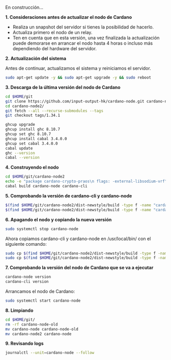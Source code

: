 En construcción...

**1. Consideraciones antes de actualizar el nodo de Cardano**  
- Realiza un snapshot del servidor si tienes la posibilidad de hacerlo.  
- Actualiza primero el nodo de un relay.
- Ten en cuenta que en esta versión, una vez finalizada la actualización puede demorarse en arrancar el nodo hasta 4 horas o incluso más dependiendo del hardware del servidor.

**2. Actualización del sistema**  
  
Antes de continuar, actualizamos el sistema y reiniciamos el servidor.  
```bash
sudo apt-get update -y && sudo apt-get upgrade -y && sudo reboot
```  
**3. Descarga de la última versión del nodo de Cardano**  
```bash
cd $HOME/git
git clone https://github.com/input-output-hk/cardano-node.git cardano-node2
cd cardano-node2/
git fetch --all --recurse-submodules --tags
git checkout tags/1.34.1
```  
```bash
ghcup upgrade
ghcup install ghc 8.10.7
ghcup set ghc 8.10.7
ghcup install cabal 3.4.0.0
ghcup set cabal 3.4.0.0
cabal update
ghc --version
cabal --version
```  
**4. Construyendo el nodo**  
```bash
cd $HOME/git/cardano-node2
echo -e "package cardano-crypto-praos\n flags: -external-libsodium-vrf" > cabal.project.local
cabal build cardano-node cardano-cli
```  
**5. Comprobando la versión de cardano-cli y cardano-node**  
```bash
$(find $HOME/git/cardano-node2/dist-newstyle/build -type f -name "cardano-cli") version
$(find $HOME/git/cardano-node2/dist-newstyle/build -type f -name "cardano-node") version
```  
**6. Apagando el nodo y copiando la nueva versión**  
```bash
sudo systemctl stop cardano-node
```  
Ahora copiamos cardano-cli y cardano-node en /usr/local/bin/ con el siguiente comando:  
```bash
sudo cp $(find $HOME/git/cardano-node2/dist-newstyle/build -type f -name "cardano-cli") /usr/local/bin/cardano-cli
sudo cp $(find $HOME/git/cardano-node2/dist-newstyle/build -type f -name "cardano-node") /usr/local/bin/cardano-node
```  
**7. Comprobando la versión del nodo de Cardano que se va a ejecutar**  
```bash
cardano-node version
cardano-cli version
```  
Arrancamos el nodo de Cardano:
```bash
sudo systemctl start cardano-node
```  
**8. Limpiando** 
```bash
cd $HOME/git/
rm -rf cardano-node-old
mv cardano-node cardano-node-old
mv cardano-node2 cardano-node
```
**9. Revisando logs** 
```bash
journalctl --unit=cardano-node --follow 
```
